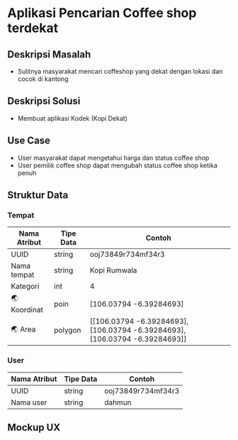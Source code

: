 # Aplikasi Pencarian Coffee shop terdekat

## Deskripsi Masalah
- Sulitnya masyarakat mencari coffeshop yang dekat dengan lokasi dan cocok di kantong

## Deskripsi Solusi
- Membuat aplikasi Kodek (Kopi Dekat)
## Use Case
- User masyarakat dapat mengetahui harga dan status coffee shop
- User pemilik coffee shop dapat mengubah status coffee shop ketika penuh 

## Struktur Data

### Tempat
Nama Atribut | Tipe Data | Contoh
---|---|---
UUID | string | ooj73849r734mf34r3
Nama tempat | string | Kopi Rumwala 
Kategori | int | 4
🌏 Koordinat | poin | [106.03794 -6.39284693]
🌏 Area | polygon | [[106.03794 -6.39284693], [106.03794 -6.39284693], [106.03794 -6.39284693]]

### User
Nama Atribut | Tipe Data | Contoh
---|---|---
UUID | string | ooj73849r734mf34r3
Nama user | string | dahmun

## Mockup UX
